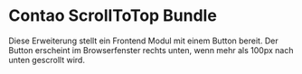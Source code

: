 # Contao ScrollToTop Bundle  
Diese Erweiterung stellt ein Frontend Modul mit einem Button bereit. Der Button erscheint im Browserfenster rechts unten, wenn mehr als 100px nach unten gescrollt wird.  

